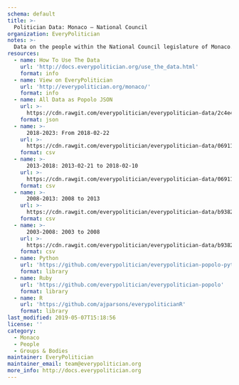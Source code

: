 ```yaml
---
schema: default
title: >-
  Politician Data: Monaco — National Council
organization: EveryPolitician
notes: >-
  Data on the people within the National Council legislature of Monaco.
resources:
  - name: How To Use The Data
    url: 'http://docs.everypolitician.org/use_the_data.html'
    format: info
  - name: View on EveryPolitician
    url: 'http://everypolitician.org/monaco/'
    format: info
  - name: All Data as Popolo JSON
    url: >-
      https://cdn.rawgit.com/everypolitician/everypolitician-data/2c4e4606e1d06c457c4701040f52c67c6a8fe677/data/Monaco/Council/ep-popolo-v1.0.json
    format: json
  - name: >-
      2018-2023: From 2018-02-22
    url: >-
      https://cdn.rawgit.com/everypolitician/everypolitician-data/069111fe7a1a05e2654394b31de220e89c63c677/data/Monaco/Council/term-2018.csv
    format: csv
  - name: >-
      2013-2018: 2013-02-21 to 2018-02-10
    url: >-
      https://cdn.rawgit.com/everypolitician/everypolitician-data/069111fe7a1a05e2654394b31de220e89c63c677/data/Monaco/Council/term-2013.csv
    format: csv
  - name: >-
      2008-2013: 2008 to 2013
    url: >-
      https://cdn.rawgit.com/everypolitician/everypolitician-data/b938225498433b7483a295a97c332f505625f19c/data/Monaco/Council/term-2008.csv
    format: csv
  - name: >-
      2003-2008: 2003 to 2008
    url: >-
      https://cdn.rawgit.com/everypolitician/everypolitician-data/b938225498433b7483a295a97c332f505625f19c/data/Monaco/Council/term-2003.csv
    format: csv
  - name: Python
    url: 'https://github.com/everypolitician/everypolitician-popolo-python'
    format: library
  - name: Ruby
    url: 'https://github.com/everypolitician/everypolitician-popolo'
    format: library
  - name: R
    url: 'https://github.com/ajparsons/everypoliticianR'
    format: library
last_modified: 2019-05-07T15:18:56
license: ''
category:
  - Monaco
  - People
  - Groups & Bodies
maintainer: EveryPolitician
maintainer_email: team@everypolitician.org
more_info: http://docs.everypolitician.org
---
```

